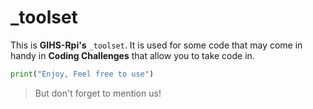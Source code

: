 # _toolset
This is **GIHS-Rpi's** `_toolset`.
It is used for some code that may come in handy in **Coding Challenges** that allow you to take code in.
```python
print("Enjoy, Feel free to use")
```
> But don't forget to mention us!
